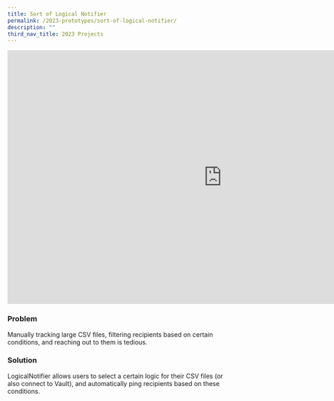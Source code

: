 ```yaml
---
title: Sort of Logical Notifier
permalink: /2023-prototypes/sort-of-logical-notifier/
description: ""
third_nav_title: 2023 Projects
---
```

<iframe allowfullscreen="true" height="569" width="960" frameborder="0" src="https://docs.google.com/presentation/d/e/2PACX-1vQXjBU4Kczv9xSd7RRbcCR5GOB_Wm_S2weimkN2CLRS07pzMg09wYCAsNAEH87d6Hd-_UkiG5d4dGUZ/embed?start=false&loop=false&delayms=3000"></iframe>

### Problem
Manually tracking large CSV files, filtering recipients based on certain conditions, and reaching out to them is tedious.

### Solution
LogicalNotifier allows users to select a certain logic for their CSV files (or also connect to Vault), and automatically ping recipients based on these conditions.